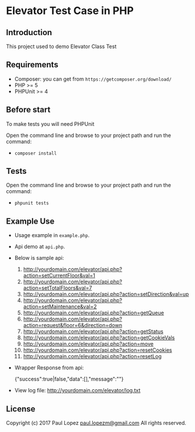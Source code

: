 # Elevator Test Case in PHP

Introduction
------------
This project used to demo Elevator Class Test

Requirements
-----------
* Composer: you can get from `https://getcomposer.org/download/`
* PHP >= 5
* PHPUnit >= 4

Before start
-----------
To make tests you will need PHPUnit

Open the command line and browse to your project path and run the command:
* `composer install`

Tests
-----------
Open the command line and browse to your project path and run the command: 
* `phpunit tests`

Example Use
-----------
* Usage example in `example.php`. 

* Api demo at `api.php`. 

* Below is sample api:
	1. http://yourdomain.com/elevator/api.php?action=setCurrentFloor&val=1
	2. http://yourdomain.com/elevator/api.php?action=setTotalFloors&val=7
	3. http://yourdomain.com/elevator/api.php?action=setDirection&val=up
	4. http://yourdomain.com/elevator/api.php?action=setMaintenance&val=2
	5. http://yourdomain.com/elevator/api.php?action=getQueue
	6. http://yourdomain.com/elevator/api.php?action=request&floor=6&direction=down
	7. http://yourdomain.com/elevator/api.php?action=getStatus
	8. http://yourdomain.com/elevator/api.php?action=getCookieVals
	9. http://yourdomain.com/elevator/api.php?action=move
	10. http://yourdomain.com/elevator/api.php?action=resetCookies
	11. http://yourdomain.com/elevator/api.php?action=resetLog

* Wrapper Response from api:

	{"success":true|false,"data":[],"message":""}

* View log file: http://yourdomain.com/elevator/log.txt

License
---------------------
Copyright (c) 2017 Paul Lopez <paul.lopezm@gmail.com>
All rights reserved.
